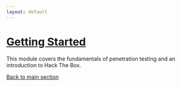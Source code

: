 ```yaml
---
layout: default
---
```


# [Getting Started](./GettingStarted.md)

This module covers the fundamentals of penetration testing and an introduction to Hack The Box.

[Back to main section](../index.md)
